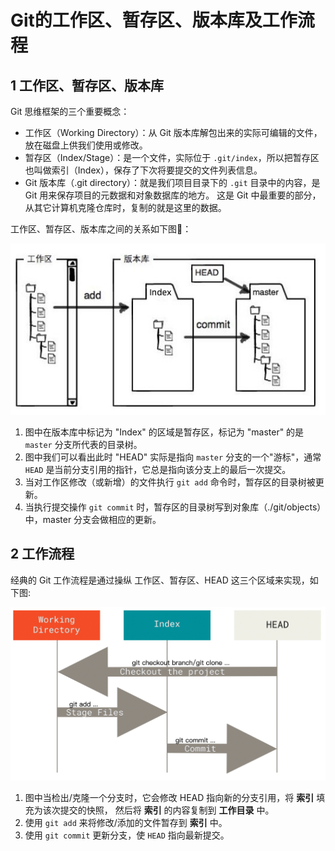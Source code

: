 # Git的工作区、暂存区、版本库及工作流程

## 1 工作区、暂存区、版本库

Git 思维框架的三个重要概念：

- 工作区（Working Directory）：从 Git 版本库解包出来的实际可编辑的文件，放在磁盘上供我们使用或修改。
- 暂存区（Index/Stage）：是一个文件，实际位于 `.git/index`，所以把暂存区也叫做索引（Index），保存了下次将要提交的文件列表信息。
- Git 版本库（.git directory）：就是我们项目目录下的 `.git` 目录中的内容，是 Git 用来保存项目的元数据和对象数据库的地方。 这是 Git 中最重要的部分，从其它计算机克隆仓库时，复制的就是这里的数据。

工作区、暂存区、版本库之间的关系如下图🐰：

![13-1](./images/13-1.jpg)

1. 图中在版本库中标记为 "Index" 的区域是暂存区，标记为 "master" 的是 `master` 分支所代表的目录树。
2. 图中我们可以看出此时 "HEAD" 实际是指向 `master` 分支的一个"游标"，通常 `HEAD` 是当前分支引用的指针，它总是指向该分支上的最后一次提交。
3. 当对工作区修改（或新增）的文件执行 `git add` 命令时，暂存区的目录树被更新。
4. 当执行提交操作 `git commit` 时，暂存区的目录树写到对象库（./git/objects）中，master 分支会做相应的更新。

## 2 工作流程

经典的 Git 工作流程是通过操纵 工作区、暂存区、HEAD 这三个区域来实现，如下图:

![13-2](./images/13-2.jpg)

1. 图中当检出/克隆一个分支时，它会修改 HEAD 指向新的分支引用，将 **索引** 填充为该次提交的快照， 然后将 **索引** 的内容复制到 **工作目录** 中。
2. 使用 `git add` 来将修改/添加的文件暂存到 **索引** 中。
3. 使用 `git commit` 更新分支，使 `HEAD` 指向最新提交。
